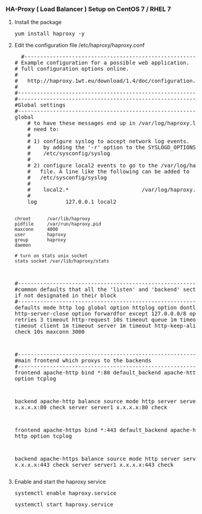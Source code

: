 <h3> HA-Proxy ( Load Balancer ) Setup on CentOS 7 / RHEL 7 </h3>

<ol>
  <li>Install the package</li>
  <pre>yum install haproxy -y</pre>
  <li>Edit the configuration file /etc/haproxy/haproxy.conf</li>
  <pre>
  #---------------------------------------------------------------------
# Example configuration for a possible web application.  See the
# full configuration options online.
#
#   http://haproxy.1wt.eu/download/1.4/doc/configuration.txt
#
#---------------------------------------------------------------------
#---------------------------------------------------------------------
#Global settings
#---------------------------------------------------------------------
global
    # to have these messages end up in /var/log/haproxy.log you will
    # need to:
    #
    # 1) configure syslog to accept network log events.  This is done
    #    by adding the '-r' option to the SYSLOGD_OPTIONS in
    #    /etc/sysconfig/syslog
    #
    # 2) configure local2 events to go to the /var/log/haproxy.log
    #   file. A line like the following can be added to
    #   /etc/sysconfig/syslog
    #
    #    local2.*                       /var/log/haproxy.log
    #
    log         127.0.0.1 local2

    chroot      /var/lib/haproxy
    pidfile     /var/run/haproxy.pid
    maxconn     4000
    user        haproxy
    group       haproxy
    daemon

    # turn on stats unix socket
    stats socket /var/lib/haproxy/stats

#---------------------------------------------------------------------
#common defaults that all the 'listen' and 'backend' sections will
#use if not designated in their block
#---------------------------------------------------------------------
defaults
    mode                    http
    log                     global
    option                  httplog
    option                  dontlognull
    option http-server-close
    option forwardfor       except 127.0.0.0/8
    option                  redispatch
    retries                 3
    timeout http-request    10s
    timeout queue           1m
    timeout connect         10s
    timeout client          1m
    timeout server          1m
    timeout http-keep-alive 10s
    timeout check           10s
    maxconn                 3000

#---------------------------------------------------------------------
#main frontend which proxys to the backends
#---------------------------------------------------------------------
frontend apache-http
    bind *:80
    default_backend apache-http
    mode http
    option tcplog

backend apache-http
    balance source
    mode http
    server server0 x.x.x.x:80 check
    server server1 x.x.x.x:80 check

frontend apache-https
    bind *:443
    default_backend apache-https
    mode http
    option tcplog

backend apache-https
    balance source
    mode http
    server server0 x.x.x.x:443 check
    server server1 x.x.x.x:443 check
  </pre>
  <li> Enable and start the haproxy service </li>
  <pre>systemctl enable haproxy.service</pre>
  <pre>systemctl start haproxy.service</pre>
</ol>
 
